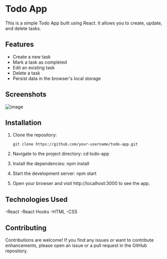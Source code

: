 # Todo App

This is a simple Todo App built using React. It allows you to create, update, and delete tasks.

## Features

- Create a new task
- Mark a task as completed
- Edit an existing task
- Delete a task
- Persist data in the browser's local storage



## Screenshots
![image](https://github.com/DanishKhan25/ToDos/assets/115468271/4443b73d-599e-4d87-8c8a-9cb9445d51bf)


## Installation

1. Clone the repository:

   ```shell
   git clone https://github.com/your-username/todo-app.git
   
2. Navigate to the project directory: cd todo-app

3. Install the dependencies: npm install

4. Start the development server: npm start

5. Open your browser and visit http://localhost:3000 to see the app.

## Technologies Used

-React
-React Hooks
-HTML
-CSS

## Contributing
Contributions are welcome! If you find any issues or want to contribute enhancements, please open an issue or a pull request in the GitHub repository.
